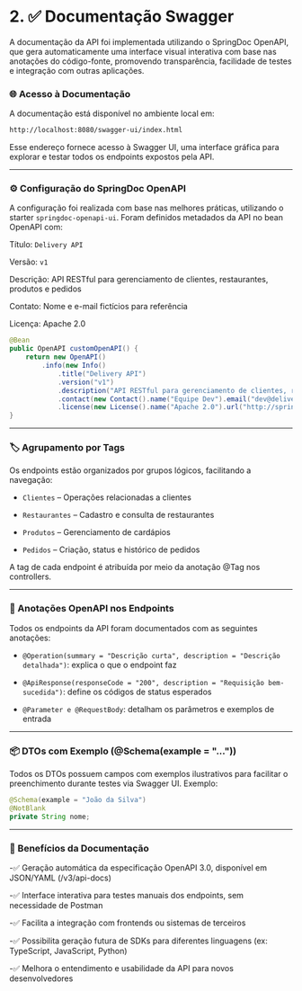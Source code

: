 # 2. ✅ Documentação Swagger
A documentação da API foi implementada utilizando o SpringDoc OpenAPI, que gera automaticamente uma interface visual interativa com base nas anotações do código-fonte, promovendo transparência, facilidade de testes e integração com outras aplicações.

### 🌐 Acesso à Documentação
A documentação está disponível no ambiente local em:

```bash
http://localhost:8080/swagger-ui/index.html
```

Esse endereço fornece acesso à Swagger UI, uma interface gráfica para explorar e testar todos os endpoints expostos pela API.

---

### ⚙️ Configuração do SpringDoc OpenAPI
A configuração foi realizada com base nas melhores práticas, utilizando o starter `springdoc-openapi-ui`. Foram definidos metadados da API no bean OpenAPI com:

Título: `Delivery API`

Versão: `v1`

Descrição: API RESTful para gerenciamento de clientes, restaurantes, produtos e pedidos

Contato: Nome e e-mail fictícios para referência

Licença: Apache 2.0

```java
@Bean
public OpenAPI customOpenAPI() {
    return new OpenAPI()
        .info(new Info()
            .title("Delivery API")
            .version("v1")
            .description("API RESTful para gerenciamento de clientes, restaurantes, produtos e pedidos")
            .contact(new Contact().name("Equipe Dev").email("dev@deliveryapi.com"))
            .license(new License().name("Apache 2.0").url("http://springdoc.org")));
}
```

---

### 🏷️ Agrupamento por Tags
Os endpoints estão organizados por grupos lógicos, facilitando a navegação:

- `Clientes` – Operações relacionadas a clientes

- `Restaurantes` – Cadastro e consulta de restaurantes

- `Produtos` – Gerenciamento de cardápios

- `Pedidos` – Criação, status e histórico de pedidos

A tag de cada endpoint é atribuída por meio da anotação @Tag nos controllers.

---

### 📄 Anotações OpenAPI nos Endpoints
Todos os endpoints da API foram documentados com as seguintes anotações:

- `@Operation(summary = "Descrição curta", description = "Descrição detalhada")`: explica o que o endpoint faz

- `@ApiResponse(responseCode = "200", description = "Requisição bem-sucedida")`: define os códigos de status esperados

- `@Parameter e @RequestBody`: detalham os parâmetros e exemplos de entrada

---

### 📦 DTOs com Exemplo (@Schema(example = "..."))
Todos os DTOs possuem campos com exemplos ilustrativos para facilitar o preenchimento durante testes via Swagger UI. Exemplo:

```java
@Schema(example = "João da Silva")
@NotBlank
private String nome;
```

---

### 🚀 Benefícios da Documentação
-✅ Geração automática da especificação OpenAPI 3.0, disponível em JSON/YAML (/v3/api-docs)

-✅ Interface interativa para testes manuais dos endpoints, sem necessidade de Postman

-✅ Facilita a integração com frontends ou sistemas de terceiros

-✅ Possibilita geração futura de SDKs para diferentes linguagens (ex: TypeScript, JavaScript, Python)

-✅ Melhora o entendimento e usabilidade da API para novos desenvolvedores




